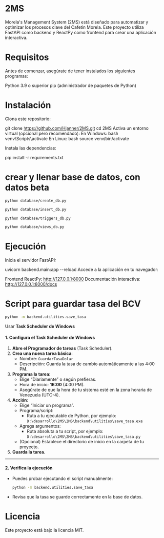 # 2MS
Morela's Management System (2MS) está diseñado para automatizar y optimizar los procesos clave del Cafetin Morela. 
Este proyecto utiliza FastAPI como backend y ReactPy como frontend para crear una aplicación interactiva.

# Requisitos
Antes de comenzar, asegúrate de tener instalados los siguientes programas:

Python 3.9 o superior
pip (administrador de paquetes de Python)

# Instalación
Clona este repositorio:

git clone https://github.com/Hjanner/2MS.git
cd 2MS
Activa un entorno virtual (opcional pero recomendado): En Windows: bash venv\Scripts\activate  En Linux: bash source venv/bin/activate 

Instala las dependencias:

pip install -r requirements.txt

# crear y llenar base de datos, con datos beta
```bash
python database/create_db.py
```

```bash
python database/insert_db.py
```

```bash
python database/triggers_db.py
```

```bash
python database/views_db.py   
```

# Ejecución
Inicia el servidor FastAPI:

uvicorn backend.main:app --reload
Accede a la aplicación en tu navegador:

Frontend ReactPy: http://127.0.0.1:8000
Documentación interactiva: http://127.0.0.1:8000/docs

# Script para guardar tasa del BCV
```bash
python -m backend.utilities.save_tasa
```

Usar **Task Scheduler de Windows**
#### 1. **Configura el Task Scheduler de Windows**

1. **Abre el Programador de tareas** (Task Scheduler).
2. **Crea una nueva tarea básica**:
   - Nombre: `GuardarTasaDolar`
   - Descripción: Guarda la tasa de cambio automáticamente a las 4:00 PM.
3. **Programa la tarea**:
   - Elige “Diariamente” o según prefieras.
   - Hora de inicio: **16:00** (4:00 PM).
   - Asegúrate de que la hora de tu sistema esté en la zona horaria de Venezuela (UTC-4).
4. **Acción**:  
   - Elige “Iniciar un programa”.
   - Programa/script:  
     - Ruta a tu ejecutable de Python, por ejemplo:  
       `D:\desarrollo\2MS\2MS\backend\utilities\save_tasa.exe`
   - Agrega argumentos:  
     - Ruta absoluta a tu script, por ejemplo:  
       `D:\desarrollo\2MS\2MS\backend\utilities\save_tasa.py`
   - (Opcional) Establece el directorio de inicio en la carpeta de tu proyecto.
5. **Guarda la tarea**.

---

#### 2. **Verifica la ejecución**

- Puedes probar ejecutando el script manualmente:
  ```bash
  python -m backend.utilities.save_tasa
  ```
- Revisa que la tasa se guarde correctamente en la base de datos.



# Licencia
Este proyecto está bajo la licencia MIT.

